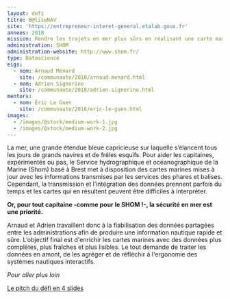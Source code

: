 ```yaml
---
layout: defi
titre: B@liseNAV
site: 'https://entrepreneur-interet-general.etalab.gouv.fr'
annees: 2018
mission: Rendre les trajets en mer plus sûrs en réalisant une carte marine augmentée
administration: SHOM
administration-website: http://www.shom.fr/
type: Datascience
eigs:
  - nom: Arnaud Ménard
    site: /communaute/2018/arnaud-menard.html
  - nom: Adrien Signorino
    site: /communaute/2018/adrien-signorino.html
mentors:
  - nom: Éric Le Guen
    site: /communaute/2018/eric-le-guen.html
images:
  - /images/@stock/medium-work-1.jpg
  - /images/@stock/medium-work-2.jpg
---
```


La mer, une grande étendue bleue capricieuse sur laquelle s’élancent
tous les jours de grands navires et de frêles esquifs. Pour aider les
capitaines, expérimentés ou pas, le Service hydrographique et
océanographique de la Marine (Shom) basé à Brest met à disposition des
cartes marines mises à jour avec les informations transmises par les
services des phares et balises. Cependant, la transmission et
l’intégration des données prennent parfois du temps et les cartes qui
en résultent peuvent être difficiles à interpréter.

**Or, pour tout capitaine -comme pour le SHOM !-, la sécurité en mer
est une priorité.**

Arnaud et Adrien travaillent donc à la fiabilisation des données
partagées entre les administrations afin de produire une information
nautique rapide et sûre. L’objectif final est d'enrichir les cartes
marines avec des données plus complètes, plus fraîches et plus lisibles.
Le tout demande de traiter les données en amont, de les agréger et de
réfléchir à l'ergonomie des systèmes nautiques interactifs.

_Pour aller plus loin_

[Le pitch du défi en 4 slides](https://www.slideshare.net/Etalab/eig-promo-2-prsentation-du-dfi-balisenav/1)
